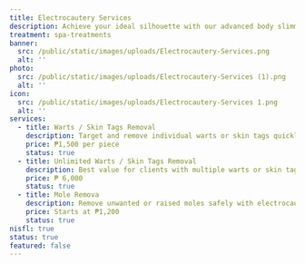 ```yaml
---
title: Electrocautery Services
description: Achieve your ideal silhouette with our advanced body slimming treatments, combining the latest technology with expert care. At Luks Spa and Aesthetics, we offer non-invasive solutions designed to sculpt and tone your body, targeting stubborn fat and enhancing your natural contours. Our state-of-the-art procedures are customized to meet your specific goals, ensuring effective and visible results. Enjoy a transformative experience in our luxurious setting, and step out with renewed confidence and a beautifully refined figure.
treatment: spa-treatments
banner:
  src: /public/static/images/uploads/Electrocautery-Services.png
  alt: ''
photo:
  src: /public/static/images/uploads/Electrocautery-Services (1).png
  alt: ''
icon:
  src: /public/static/images/uploads/Electrocautery-Services 1.png
  alt: ''
services:
  - title: Warts / Skin Tags Removal
    description: Target and remove individual warts or skin tags quickly and precisely. Ideal for clients with just a few visible growths.
    price: ₱1,500 per piece
    status: true
  - title: Unlimited Warts / Skin Tags Removal
    description: Best value for clients with multiple warts or skin tags. Enjoy a one-time session to treat as many spots as needed in one go.
    price: ₱ 6,000
    status: true
  - title: Mole Remova
    description: Remove unwanted or raised moles safely with electrocautery. Pricing may vary depending on the size and number of moles.
    price: Starts at ₱1,200
    status: true
nisfl: true
status: true
featured: false
---
```


